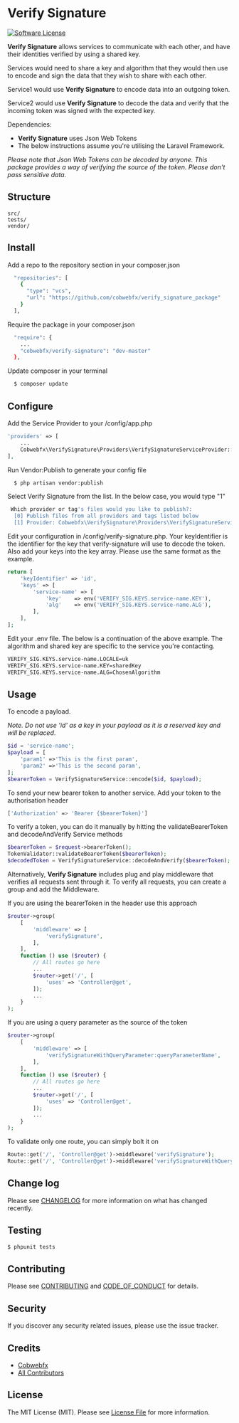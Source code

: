# Verify Signature

[![Software License][ico-license]](LICENSE.md)

**Verify Signature** allows services to communicate with each other, and have their identities verified by using a shared key.

Services would need to share a key and algorithm that they would then use to encode and sign the data that they wish to share with each other.  

Service1 would use **Verify Signature** to encode data into an outgoing token. 

Service2 would use **Verify Signature** to decode the data and verify that the incoming token was signed with the expected key. 

Dependencies:
* **Verify Signature** uses Json Web Tokens 
* The below instructions assume you're utilising the Laravel Framework.



*Please note that Json Web Tokens can be decoded by anyone. This package provides a way of verifying the source of the token. Please don't pass sensitive data.*


## Structure


```
src/
tests/
vendor/
```


## Install

Add a repo to the repository section in your composer.json

``` bash
  "repositories": [
    {
      "type": "vcs",
      "url": "https://github.com/cobwebfx/verify_signature_package"
    }
  ],
```

Require the package in your composer.json
``` bash
  "require": {
    ...
    "cobwebfx/verify-signature": "dev-master"
  },
```

Update composer in your terminal
``` bash
  $ composer update
```

## Configure

Add the Service Provider to your /config/app.php

``` php
'providers' => [
    ...
    Cobwebfx\VerifySignature\Providers\VerifySignatureServiceProvider::class,
],
```

Run Vendor:Publish to generate your config file
``` bash
  $ php artisan vendor:publish
```

Select Verify Signature from the list. In the below case, you would type "1"

``` bash
 Which provider or tag's files would you like to publish?:
  [0] Publish files from all providers and tags listed below
  [1] Provider: Cobwebfx\VerifySignature\Providers\VerifySignatureServiceProvider
```

Edit your configuration in /config/verify-signature.php. Your keyIdentifier is the identifier for the key that verify-signature will use to decode the token.
Also add your keys into the key array.  Please use the same format as the example.
``` php
return [
    'keyIdentifier' => 'id',
    'keys' => [
        'service-name' => [
            'key'    => env('VERIFY_SIG.KEYS.service-name.KEY'),
            'alg'    => env('VERIFY_SIG.KEYS.service-name.ALG'),
        ],
    ],
];
```

Edit your .env file. The below is a continuation of the above example. 
The algorithm and shared key are specific to the service you're contacting.

``` bash
VERIFY_SIG.KEYS.service-name.LOCALE=uk
VERIFY_SIG.KEYS.service-name.KEY=sharedKey
VERIFY_SIG.KEYS.service-name.ALG=ChosenAlgorithm
```

## Usage
To encode a payload. 

*Note. Do not use 'id' as a key in your payload as it is a reserved key and will be replaced*.
``` php
$id = 'service-name';
$payload = [
    'param1' =>'This is the first param',
    'param2' =>'This is the second param',
];
$bearerToken = VerifySignatureService::encode($id, $payload);
```
To send your new bearer token to another service. Add your token to the authorisation header
``` bash
['Authorization' => 'Bearer {$bearerToken}']
```

To verify a token, you can do it manually by hitting the validateBearerToken and decodeAndVerify Service methods
``` php
$bearerToken = $request->bearerToken();
TokenValidator::validateBearerToken($bearerToken);
$decodedToken = VerifySignatureService::decodeAndVerify($bearerToken);
```

Alternatively, **Verify Signature** includes plug and play middleware that verifies all requests sent through it. To verify all requests, you can create a group and add the Middleware.

If you are using the bearerToken in the header use this approach
``` php
$router->group(
    [
        'middleware' => [
            'verifySignature',
        ],
    ], 
    function () use ($router) {
        // All routes go here
        ...
        $router->get('/', [
            'uses' => 'Controller@get',
        ]);
        ...
    }
);
```


If you are using a query parameter as the source of the token
``` php
$router->group(
    [
        'middleware' => [
            'verifySignatureWithQueryParameter:queryParameterName',
        ],
    ], 
    function () use ($router) {
        // All routes go here
        ...
        $router->get('/', [
            'uses' => 'Controller@get',
        ]);
        ...
    }
);
```

To validate only one route, you can simply bolt it on
``` php
Route::get('/', 'Controller@get')->middleware('verifySignature');
Route::get('/', 'Controller@get')->middleware('verifySignatureWithQueryParameter:queryParameterName');
```
## Change log

Please see [CHANGELOG](CHANGELOG.md) for more information on what has changed recently.

## Testing

``` bash
$ phpunit tests
```

## Contributing

Please see [CONTRIBUTING](CONTRIBUTING.md) and [CODE_OF_CONDUCT](CODE_OF_CONDUCT.md) for details.

## Security

If you discover any security related issues, please use the issue tracker.

## Credits

- [Cobwebfx][link-author]
- [All Contributors][link-contributors]

## License

The MIT License (MIT). Please see [License File](LICENSE.md) for more information.

[ico-version]: https://img.shields.io/packagist/v/cobwebfx/verifysignature.svg?style=flat-square
[ico-license]: https://img.shields.io/badge/license-MIT-brightgreen.svg?style=flat-square
[ico-travis]: https://img.shields.io/travis/cobwebfx/verifysignature/master.svg?style=flat-square
[ico-scrutinizer]: https://img.shields.io/scrutinizer/coverage/g/cobwebfx/verifysignature.svg?style=flat-square
[ico-code-quality]: https://img.shields.io/scrutinizer/g/cobwebfx/verifysignature.svg?style=flat-square
[ico-downloads]: https://img.shields.io/packagist/dt/cobwebfx/verifysignature.svg?style=flat-square

[link-packagist]: https://packagist.org/packages/cobwebfx/verifysignature
[link-travis]: https://travis-ci.org/cobwebfx/verifysignature
[link-scrutinizer]: https://scrutinizer-ci.com/g/cobwebfx/verifysignature/code-structure
[link-code-quality]: https://scrutinizer-ci.com/g/cobwebfx/verifysignature
[link-downloads]: https://packagist.org/packages/cobwebfx/verifysignature
[link-author]: https://github.com/cobwebfx
[link-contributors]: ../../contributors
